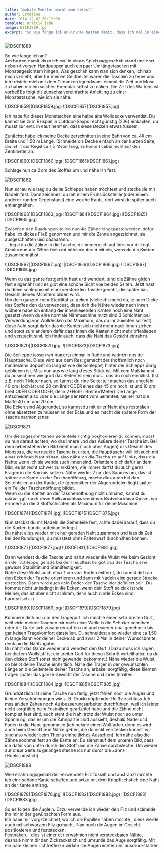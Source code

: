 ```yaml
---
title: "mobile Monster macht man selbst"
author: Ermeline
date: 2014-12-02 20:12:00
template: article.jade
image: DSCF1889.jpg
excerpt: "So wie fange ich an?\r\nAm besten damit, dass ich mal in einem Spielzeuggeschäft stand und dort neben diversen Handpuppen auch ein paar Umhängetaschen mit Monstergesichtern hingen."
---
```


![DSCF1889](DSCF1889.jpg)

So wie fange ich an?\
 Am besten damit, dass ich mal in einem Spielzeuggeschäft stand und dort
neben diversen Handpuppen auch ein paar Umhängetaschen mit
Monstergesichtern hingen. Was geschah kann man sich denken, ich hab mich
verliebt, aber für meinen Geldbeutel waren die Taschen zu teuer und ich
tröstete mich mit dem Gedanken irgendwann einmal die Zeit und Muse zu
haben mir ein solches Exemplar selbst zu nähen. Die Zeit des Wartens ist
vorbei! Es folgt die zunächst vereinfachte Anleitung zu einer
Monstertasche, wie ich sie nähe.

<div id='slides' class='slideshow'>
![DSCF1859](DSCF1859.jpg)
![DSCF1857](DSCF1857.jpg)
</div>

Ich habe für dieses Monsterchen eine halbe alte Wolldecke verwendet. Du
kannst sie zum Beispiel in Outdoor-Shops recht günstig (20€) einkaufen,
du musst nur evtl. in Kauf nehmen, dass diese Decken etwas fusseln.

Zunächst habe ich meine Decke zerschnitten in eine Bahn von ca. 40 cm
Breite und 1,50 m Länge. (Schneide die Decke einfach an der kurzen
Seite, die ist in der Regel ca 1,5 Meter lang, es kommt dabei nicht auf
den Zentimeter an.

<div id='slides' class='slideshow'>
![DSCF1860](DSCF1860.jpg)
![DSCF1861](DSCF1861.jpg)
</div>

Schlage nun ca 2 cm des Stoffes um und nähe ihn fest.

![DSCF1862](DSCF1862.jpg)

Nun schau wie lang du deine Schleppe haben möchtest und stecke sie mit
Nadeln fest. Dann zeichnest du mit einem Frühstücksteller (oder einem
anderen runden Gegenstand) eine weiche Kante, dort wirst du später auch
entlangnähen.

<div id='slides' class='slideshow'>
![DSCF1863](DSCF1863.jpg)
![DSCF1864](DSCF1864.jpg)
![DSCF1865](DSCF1865.jpg)
</div>

Zwischen den Rundungen sollen nun die Zähne eingepasst werden. dafür
habe ich dickes Fließ genommen und mir die Zähne angezeichnet, sie
ausgeschnitten und daaaaaann...\
 ... legst du die Zähne in die Tasche, die immernoch auf links vor dir
liegt. Stecke nun die Zähne fest und nähe sie direkt mit ein, wenn du
die Kanten zusammennähst.

<div id='slides' class='slideshow'>
![DSCF1867](DSCF1867.jpg)
![DSCF1866](DSCF1866.jpg)
![DSCF1868](DSCF1868.jpg)
</div>

Wenn du das ganze festgenäht hast und wendest, sind die Zähne gleich
fest eingenäht und es gibt eine schöne Sicht von beiden Seiten. Jetzt
hast du deine schleppe mit einer versteckten Tasche genäht, die später
das Gesicht deines Monsters bilden wird.\
 Um dem ganzen mehr Stabilität zu geben (vielleicht merkt du, je nach
Dicke des Stoffes den du verwendest, dass sich die Nähte wieder nach
innen wölben) habe ich entlang der innenliegenden Kanten noch eine Naht
gesetzt (wenn du eine normale Nähmaschine nutzt sind 3 Schichten bei
Verwendung von Wolldecken das Maximum, das du ihr zumuten solltest),
diese Naht sorgt dafür das die Kanten sich nicht mehr nach innen ziehen
und sorgt zum anderen dafür dass Innen die Kanten nicht mehr offenliegen
und versteckt sind. Ich finde auch, dass die Naht das Gesicht einrahmt.

<div id='slides' class='slideshow'>
![DSCF1870](DSCF1870.jpg)
![DSCF1873](DSCF1873.jpg)
</div>

Die Schleppe lassen wir nun erst einmal in Ruhe und widmen uns der
Haupttasche. Diese wird aus dem Rest gemacht der (hoffentlich noch
mindestens doppelt so lang ist wie die Schleppe) hinter der Schleppe
übrig geblieben ist. Miss nun aus wie lang dieses Stück ist. Mit dem Maß
kannst du ausrechnen wie groß das Seitenteil sein muss, das du noch
einnähst. (Ist z.B. noch 1 Meter nach, so kannst du eine Seitenteil
machen das ungefähr 40 cm Hoch ist und 20 cm Breit ODER eines das 45 cm
hoch ist und 10 cm breit ODER ODER ODER, denn 2\*Höhe+Breite=1Meter) Die
Länge entscheidet also über die Länge der Naht vom Seitenteil. Meiner
hat die Maße 40 cm und 20 cm.\
 Die Ecken sind Abgerundet, so kannst du mit einer Naht alles festnähen
ohne absetzten zu müssen an der Ecke und es macht die spätere Form der
Tasche harmonischer.

![DSCF1871](DSCF1871.jpg)

Um die zugeschnittenen Seitenteile richtig positionieren zu können,
musst du nun darauf achten, wo das Innere und das Äußere deiner Tasche
ist. Bei dem nebenstehenden Bild sieht man (noch ohne Augen) das Gesicht
des Monsters, die versteckte Tasche ist unten, die Haupttasche will ich
auch mit einer schönen Naht nähen, also nähe ich die Tasche so auf
Links, dass die Nähte wenn ich sie wende auch innen sind. Orientiere
dich dafür an dem Bild, es ist recht schwer zu erklären, wie immer
darfst du auch gerne Fragen in die Kommis setzen. Nähe wieder 2 cm des
Saumes um, das ist später die Kante an der Taschenöffnung, mache dies
auch bei den Seitenteilen an der Kante, die (gegenüber der Abgerundeten
liegt) später ein Teil der Taschenöffnung bildet.\
 Wenn du die Kanten an der Taschenöffnung nicht umnähst, kannst du
später ggf. noch einen Reißverschluss einnähen. Bedenke diese Option,
ich erinnere an die 3 Stoffschichten als Maximum für deine Maschine.

<div id='slides' class='slideshow'>
![DSCF1874](DSCF1874.jpg)
![DSCF1875](DSCF1875.jpg)
</div>

Nun steckst du mit Nadeln die Seitenteile fest, achte dabei darauf, dass
du die Kanten bündig aufeinanderlegst.\
 Du nähst alles wieder mit einer geraden Naht zusammen und lass dir Zeit
bei den Rundungen, du müsstest ohne Faltenwurf durchnähen können.

<div id='slides' class='slideshow'>
![DSCF1877](DSCF1877.jpg)
![DSCF1881](DSCF1881.jpg)
</div>

Dann wendest du die Tasche und nähst wieder die Wulst wie beim Gesicht
an der Schleppe, gerade bei der Haupttasche gibt des der Tasche eine
gewisse Stabilität und Standfestigkeit.\
Nähe diese Wulst auch etwa 1 cm vom Boden entfernt, du kannst dich an
den Ecken der Tasche orientieren und dann mit Nadeln eine gerade Strecke
abstecken. Dann wird auch dein Boden der Tasche klar definiert sein. Du
kommst nicht unbedingt in die Ecken, wenn dein Stoff so dick ist wie
Meiner, das ist aber nicht schlimm, denn auch runde Ecken sind
harmonisch. :)

<div id='slides' class='slideshow'>
![DSCF1869](DSCF1869.jpg)
![DSCF1879](DSCF1879.jpg)
</div>

Kümmere dich nun um den Tragegurt. Ich möchte einen sehr breiten Gurt,
weil viele meiner Taschen mir nach einer Weile in die Schulter schnüren
oder die Gurte sich zusammenraffen und auch wieder unangenehmen bis gar
keinen Tragekomfort darstellen. Du schneidest also wieder eine ca 1,50 m
lange Bahn von deiner Decke ab und zwar 2 Mal in deiner Wunschbreite,
denk an die Nahtzugabe.\
Du nähst das Ganze wieder und wendest den Gurt. (Dazu muss ich sagen,
bei dickem Wollstoff ist ein breiter Gurt für diesen Schritt
vorteilhafter, da du den dicken Stoff sonst nicht gewendet bekommst.)
Nähe wieder die Wulst, so bleibt deine Tasche einheitlich. Nähe die
Träger in der gewünschten Länge an die Seitenteile deiner Tasche an,
arbeite  sorgfältig, diese Riemen tragen später das ganze Gewicht der
Tasche und ihres Inhaltes.

<div id='slides' class='slideshow'>
![DSCF1884](DSCF1884.jpg)
![DSCF1885](DSCF1885.jpg)
</div>

Grundsätzlich ist deine Tasche nun fertig, jetzt fehlen noch die Augen
und kleine Verschönerungen wie z. B. Druckknöpfe oder Reißverschluss.
Ich mss an den Zähen noch Ausbesserungsarbeiten durchführen, weil ich
leider nicht sorgfältig beim Festnähen gearbeitet habe und die Zähne
nicht komplett fest sind, auch steht die Naht trotz der Wulst noch so
unter Spannung, das es um die Zahnpartie blöd aussieht, deshalb Nadel
und Faden in die Hand genommen (ich nehme einen Wollfaden, denn es wird
auch beim Gesicht nun Nähte geben, die du nicht verstecken kannst, wir
sind also wieder beim Thema einheitliches Aussehen). Ich nähe also die
Zähne nochmal fest an die Kante an. Du siehst auf dem unteren Bild, dass
ich dafür von unten durch den Stoff und die Zähne durchsteche. Um wieder
auf diese Seite zu gelangen steche ich nur durch die Zähne
(Hohlsaumstich).

![DSCF1888](DSCF1888.jpg)

Weil erfahrungsgemäß der verwendete Filz fusselt und ausfranzt möchte
ich eine schöne Kante schaffen und setze mit dem Knopflochstich eine
Naht an der Kante entlang.

<div id='slides' class='slideshow'>
![DSCF1878](DSCF1878.jpg)
![DSCF1882](DSCF1882.jpg)
![DSCF1883](DSCF1883.jpg)
</div>

So es folgen die Äuglein. Dazu verwende ich wieder den Filz und schneide
ihn mir in der gewünschten Form aus.\
 Ich habe mir vorgezeichnet, wo ich die Pupillen haben möchte , diese
werde auch mit schwarzem Filz gemacht. Nun noch die Augen im Gesicht
positionieren und feststecken.\
 Festnähen... dies ist einer der erwähnten nicht versteckbaren Nähte,
deshalb nimm dir den Zickzackstich und umrunde das Auge sorgfältig. Mit
ein paar kleinen Lichtreflexen wirken die Augen echter und
ausdruckstärker.
